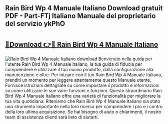 ## Rain Bird Wp 4 Manuale Italiano Download gratuit PDF - Part-FTj Italiano Manuale del proprietario del servizio ykPhO

# <h2><a href="http://dfh2lr.blite.top/?on=Rain+Bird+Wp+4+Manuale+Italiano">🔗Download 👉🔴 Rain Bird Wp 4 Manuale Italiano</a></h2>

[![Rain Bird Wp 4 Manuale Italiano download](https://i.imgur.com/lujVjoI.png)](http://dfh2lr.blite.top/?on=Rain+Bird+Wp+4+Manuale+Italiano)
Benvenuto nella guida per l'utente Rain Bird Wp 4 Manuale Italiano, la tua guida di fiducia per comprendere e utilizzare il tuo nuovo prodotto, dalla configurazione alla manutenzione e oltre. Per iniziare con il tuo Rain Bird Wp 4 Manuale Italiano, prenditi un momento per leggere attentamente questo Manuale utente. Fornisce istruzioni dettagliate su come impostare il prodotto e informazioni su come utilizzare le sue varie funzioni e funzioni. Questo straordinario Rain Bird Wp 4 Manuale Italiano offre una varietà di funzionalità per migliorare la tua vita quotidiana. Riteniamo che Rain Bird Wp 4 Manuale Italiano sia stato uno strumento importante nella loro ricerca per comprendere i pro e i contro della loro ultima acquisizione. Se hai bisogno di aiuto o chiarimenti, il nostro team di assistenza clienti sarà lieto di aiutarti.
